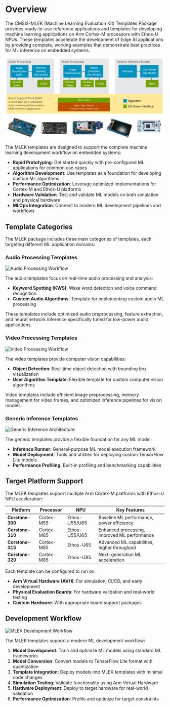 # Overview

<!-- markdownlint-disable MD013 -->
<!-- markdownlint-disable MD036 -->

The CMSIS-MLEK (Machine Learning Evaluation Kit) Templates Package provides ready-to-use reference applications and templates for developing machine learning applications on Arm Cortex-M processors with Ethos-U NPUs. These templates accelerate the development of Edge AI applications by providing complete, working examples that demonstrate best practices for ML inference on embedded systems.

![MLEK Templates Architecture](images/MLEK-Architecture.png)

The MLEK templates are designed to support the complete machine learning development workflow on embedded systems:

- **Rapid Prototyping**: Get started quickly with pre-configured ML applications for common use cases
- **Algorithm Development**: Use templates as a foundation for developing custom ML algorithms
- **Performance Optimization**: Leverage optimized implementations for Cortex-M and Ethos-U platforms
- **Hardware Validation**: Test and validate ML models on both simulation and physical hardware
- **MLOps Integration**: Connect to modern ML development pipelines and workflows

## Template Categories

The MLEK package includes three main categories of templates, each targeting different ML application domains:

### Audio Processing Templates

![Audio Processing Workflow](images/Audio-Workflow.png)

The audio templates focus on real-time audio processing and analysis:

- **Keyword Spotting (KWS)**: Wake word detection and voice command recognition
- **Custom Audio Algorithms**: Template for implementing custom audio ML processing

These templates include optimized audio preprocessing, feature extraction, and neural network inference specifically tuned for low-power audio applications.

### Video Processing Templates

![Video Processing Workflow](images/Video-Workflow.png)

The video templates provide computer vision capabilities:

- **Object Detection**: Real-time object detection with bounding box visualization
- **User Algorithm Template**: Flexible template for custom computer vision algorithms

Video templates include efficient image preprocessing, memory management for video frames, and optimized inference pipelines for vision models.

### Generic Inference Templates

![Generic Inference Architecture](images/Generic-Inference.png)

The generic templates provide a flexible foundation for any ML model:

- **Inference Runner**: General-purpose ML model execution framework
- **Model Deployment**: Tools and utilities for deploying custom TensorFlow Lite models
- **Performance Profiling**: Built-in profiling and benchmarking capabilities

## Target Platform Support

The MLEK templates support multiple Arm Cortex-M platforms with Ethos-U NPU acceleration:

| Platform | Processor | NPU | Key Features |
|----------|-----------|-----|--------------|
| **Corstone-300** | Cortex-M55 | Ethos-U55/U65 | Baseline ML performance, power efficiency |
| **Corstone-310** | Cortex-M85 | Ethos-U55/U65 | Enhanced processing, improved ML performance |
| **Corstone-315** | Cortex-M85 | Ethos-U65 | Advanced ML capabilities, higher throughput |
| **Corstone-320** | Cortex-M85 | Ethos-U85 | Next-generation ML acceleration |

Each template can be configured to run on:

- **Arm Virtual Hardware (AVH)**: For simulation, CI/CD, and early development
- **Physical Evaluation Boards**: For hardware validation and real-world testing
- **Custom Hardware**: With appropriate board support packages

## Development Workflow

![MLEK Development Workflow](images/MLEK-Workflow.png)

The MLEK templates support a modern ML development workflow:

1. **Model Development**: Train and optimize ML models using standard ML frameworks
2. **Model Conversion**: Convert models to TensorFlow Lite format with quantization
3. **Template Integration**: Deploy models into MLEK templates with minimal code changes
4. **Simulation Testing**: Validate functionality using Arm Virtual Hardware
5. **Hardware Deployment**: Deploy to target hardware for real-world validation
6. **Performance Optimization**: Profile and optimize for target constraints
